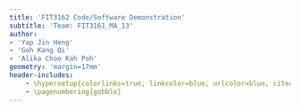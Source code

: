```yaml
---
title: 'FIT3162 Code/Software Demonstration'
subtitle: 'Team: FIT3161_MA_13'
author:
- 'Yap Jin Heng'
- 'Goh Kang Qi'
- 'Alika Choo Kah Poh'
geometry: 'margin=17mm'
header-includes:
    - \hypersetup{colorlinks=true, linkcolor=blue, urlcolor=blue, citecolor=black}
    - \pagenumbering{gobble}
---
```

